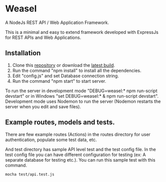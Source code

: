 # Weasel
A NodeJs REST API / Web Application Framework.

This is a minimal and easy to extend framework developed with ExpressJs for REST APIs and Web Applications. 

## Installation

1. Clone this [repository](https://github.com/nadeeth/weasel.git) or download the [latest build](https://github.com/nadeeth/weasel/archive/master.zip).
2. Run the command "npm install" to install all the dependencies.
3. Edit "config.js" and set Database connection string.
4. Run the command "npm start" to start server.

To run the server in development mode "DEBUG=weasel:* npm run-script devstart" or in Windows "set DEBUG=weasel:* & npm run-script devstart". Development mode uses Nodemon to run the server (Nodemon restarts the server when you edit and save files).

## Example routes, models and tests.

There are few example routes (Actions) in the routes directory for user authentication, populate some test data, etc.

And test directory has sample API level test and the test config file. In the test config file you can have different configuration for testing (ex: A separate database for testing etc.). You can run this sample test with this command.

    mocha test/api.test.js


